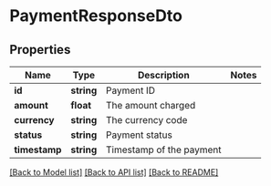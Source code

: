 # PaymentResponseDto

## Properties
Name | Type | Description | Notes
------------ | ------------- | ------------- | -------------
**id** | **string** | Payment ID | 
**amount** | **float** | The amount charged | 
**currency** | **string** | The currency code | 
**status** | **string** | Payment status | 
**timestamp** | **string** | Timestamp of the payment | 

[[Back to Model list]](../../README.md#documentation-for-models) [[Back to API list]](../../README.md#documentation-for-api-endpoints) [[Back to README]](../../README.md)


